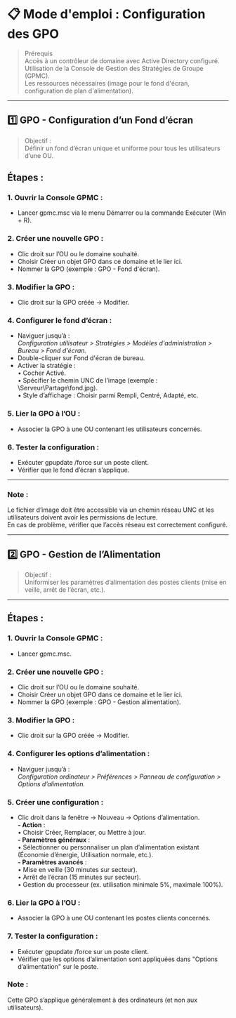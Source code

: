 # 📋 Mode d'emploi : Configuration des GPO  
>Prérequis  
Accès à un contrôleur de domaine avec Active Directory configuré.  
Utilisation de la Console de Gestion des Stratégies de Groupe (GPMC).  
Les ressources nécessaires (image pour le fond d'écran, configuration de plan d'alimentation).  
---
## :one: GPO - Configuration d’un Fond d’écran  
>Objectif :  
Définir un fond d’écran unique et uniforme pour tous les utilisateurs d’une OU.  

## Étapes :  
### 1. Ouvrir la Console GPMC :  

- Lancer gpmc.msc via le menu Démarrer ou la commande Exécuter (Win + R).  

### 2. Créer une nouvelle GPO :

- Clic droit sur l’OU ou le domaine souhaité.  
- Choisir Créer un objet GPO dans ce domaine et le lier ici.  
- Nommer la GPO (exemple : GPO - Fond d'écran).  
### 3. Modifier la GPO :

- Clic droit sur la GPO créée -> Modifier.   
### 4. Configurer le fond d’écran :  

- Naviguer jusqu’à :  
_Configuration utilisateur > Stratégies > Modèles d'administration > Bureau > Fond d'écran._
- Double-cliquer sur Fond d'écran de bureau.  
- Activer la stratégie :  
• Cocher Activé.  
• Spécifier le chemin UNC de l’image (exemple : \\Serveur\Partage\fond.jpg).  
• Style d’affichage : Choisir parmi Rempli, Centré, Adapté, etc.  
### 5. Lier la GPO à l’OU :  
 
- Associer la GPO à une OU contenant les utilisateurs concernés.  
### 6. Tester la configuration :   

- Exécuter gpupdate /force sur un poste client.  
- Vérifier que le fond d’écran s’applique.   
---  
### Note :  

Le fichier d’image doit être accessible via un chemin réseau UNC et les utilisateurs doivent avoir les permissions de lecture.  
En cas de problème, vérifier que l’accès réseau est correctement configuré.

---
## :two: GPO - Gestion de l’Alimentation
>Objectif :  
Uniformiser les paramètres d’alimentation des postes clients (mise en veille, arrêt de l’écran, etc.).
---

## Étapes :  
### 1. Ouvrir la Console GPMC :  

- Lancer gpmc.msc.  
### 2. Créer une nouvelle GPO :  

- Clic droit sur l’OU ou le domaine souhaité.  
- Choisir Créer un objet GPO dans ce domaine et le lier ici.  
- Nommer la GPO (exemple : GPO - Gestion alimentation).  
### 3. Modifier la GPO :  

- Clic droit sur la GPO créée -> Modifier.  
### 4. Configurer les options d’alimentation :  

- Naviguer jusqu’à :  
_Configuration ordinateur > Préférences > Panneau de configuration > Options d’alimentation._  
### 5. Créer une configuration :  

- Clic droit dans la fenêtre -> Nouveau -> Options d’alimentation.  
**- Action** :  
• Choisir Créer, Remplacer, ou Mettre à jour.  
**- Paramètres généraux** :  
• Sélectionner ou personnaliser un plan d’alimentation existant (Économie d’énergie, Utilisation normale, etc.).  
**- Paramètres avancés** :  
• Mise en veille (30 minutes sur secteur).  
• Arrêt de l’écran (15 minutes sur secteur).  
• Gestion du processeur (ex. utilisation minimale 5%, maximale 100%).  
### 6. Lier la GPO à l’OU :  

- Associer la GPO à une OU contenant les postes clients concernés.  
### 7. Tester la configuration :

- Exécuter gpupdate /force sur un poste client.  
- Vérifier que les options d’alimentation sont appliquées dans "Options d’alimentation" sur le poste.  
### Note :  
Cette GPO s’applique généralement à des ordinateurs (et non aux utilisateurs).
